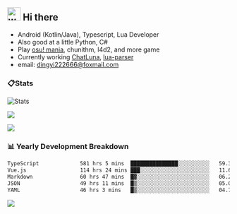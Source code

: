 ## <img alt="wave" src="https://raw.githubusercontent.com/MartinHeinz/MartinHeinz/master/wave.gif" width="30px"> Hi there

- Android (Kotlin/Java), Typescript, Lua Developer
- Also good at a little Python, C#
- Play [osu! mania](https://osu.ppy.sh/users/29808669), chunithm, l4d2, and more game
- Currently working [ChatLuna](https://github.com/ChatLunaLab), [lua-parser](https://github.com/dingyi222666/lua-parser)
- email: [dingyi222666@foxmail.com](mailto:dingyi222666@foxmail.com)

### 📋Stats

![Stats](https://github-readme-stats.vercel.app/api?username=dingyi222666&show_icons=true&icon_color=47A69E&title_color=47A69E&count_private=true)    

![](https://api.githubtrends.io/user/svg/dingyi222666/langs?time_range=one_year&include_private=True&loc_metric=changed&theme=classic)

![](http://github-profile-summary-cards.vercel.app/api/cards/productive-time?username=dingyi222666&theme=nord_dark&utcOffset=8)

### 📊 Yearly Development Breakdown

<!--START_SECTION:waka-->

```txt
TypeScript             581 hrs 5 mins  ███████████████░░░░░░░░░░   59.37 %
Vue.js                 114 hrs 24 mins ███░░░░░░░░░░░░░░░░░░░░░░   11.69 %
Markdown               60 hrs 47 mins  █▓░░░░░░░░░░░░░░░░░░░░░░░   06.21 %
JSON                   49 hrs 11 mins  █▒░░░░░░░░░░░░░░░░░░░░░░░   05.03 %
YAML                   46 hrs 3 mins   █▒░░░░░░░░░░░░░░░░░░░░░░░   04.71 %
```

<!--END_SECTION:waka-->

![](https://komarev.com/ghpvc/?username=dingyi222666)

